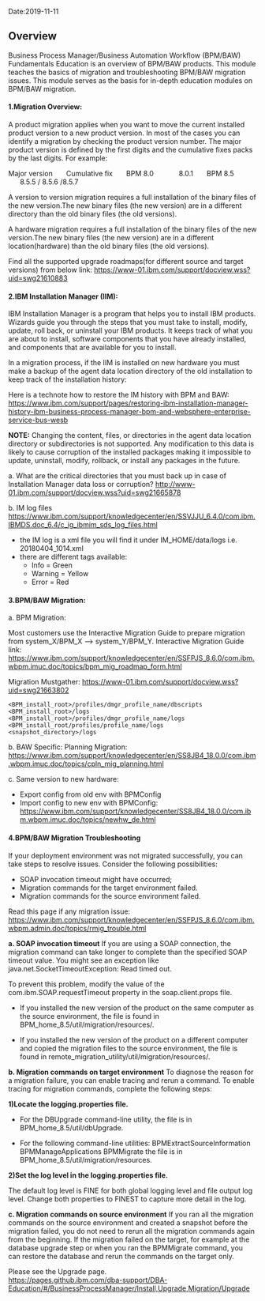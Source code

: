 Date:2019-11-11

## Overview

Business Process Manager/Business Automation Workflow  (BPM/BAW) Fundamentals Education is an overview of BPM/BAW products. This module teaches the basics of migration and troubleshooting BPM/BAW migration issues. This module serves as the basis for in-depth education modules on BPM/BAW migration.

#### 1.Migration Overview:

A product migration applies when you want to move the current installed product version to a new product version. In most of the cases you can identify a migration by checking the product version number. The major product version is defined by the first digits and the cumulative fixes packs by the last digits. 
For example:

Major version&nbsp;&nbsp;&nbsp;&nbsp;&nbsp;&nbsp;			Cumulative fix
&nbsp;&nbsp;&nbsp;&nbsp;&nbsp;&nbsp;BPM 8.0&nbsp;&nbsp;&nbsp;&nbsp;&nbsp;&nbsp;					&nbsp;&nbsp;&nbsp;&nbsp;&nbsp;&nbsp;8.0.1
&nbsp;&nbsp;&nbsp;&nbsp;&nbsp;&nbsp;BPM 8.5&nbsp;&nbsp;&nbsp;&nbsp;&nbsp;&nbsp;					&nbsp;&nbsp;&nbsp;&nbsp;&nbsp;&nbsp;8.5.5 / 8.5.6 /8.5.7

A version to version migration requires a full installation of the binary files of the new version.The new binary files (the new version) are in a different directory than the old binary files (the old versions).

A hardware migration requires a full installation of the binary files of the new version.The new binary files (the new version) are in a different location(hardware) than the old binary files (the old versions).

Find all the supported upgrade roadmaps(for different source and target versions) from below link: 
https://www-01.ibm.com/support/docview.wss?uid=swg21610883

#### 2.IBM Installation Manager (IIM):

IBM Installation Manager is a program that helps you to install IBM products. Wizards guide you through the steps that you must take to install, modify, update, roll back, or uninstall your IBM products. It keeps track of what you are about to install, software components that you have already installed, and components that are available for you to install. 

In a migration process, if the IIM is installed on new hardware you must  make a backup of the agent data location directory of the old installation to keep track of the installation history:

Here is a technote how to restore the IM history with BPM and BAW:  
https://www.ibm.com/support/pages/restoring-ibm-installation-manager-history-ibm-business-process-manager-bpm-and-websphere-enterprise-service-bus-wesb

**NOTE:** Changing the content, files, or directories in the agent data location directory or subdirectories is not supported. Any modification to this data is likely to cause corruption of the installed packages making it impossible to update, uninstall, modify, rollback, or install any packages in the future.

a. What are the critical directories that you must back up in case of Installation Manager data loss or corruption?
http://www-01.ibm.com/support/docview.wss?uid=swg21665878

b. IM log files
https://www.ibm.com/support/knowledgecenter/en/SSVJJU_6.4.0/com.ibm.IBMDS.doc_6.4/c_ig_ibmim_sds_log_files.html

* the IM log is a xml file you will find it under IM_HOME/data/logs i.e. 20180404_1014.xml
* there are different tags available:
  - Info = Green
  - Warning = Yellow
  - Error = Red

#### 3.BPM/BAW Migration:

a. BPM Migration:

Most customers use the Interactive Migration Guide to prepare migration from system_X/BPM_X --> system_Y/BPM_Y. 
Interactive Migration Guide link:
https://www.ibm.com/support/knowledgecenter/en/SSFPJS_8.6.0/com.ibm.wbpm.imuc.doc/topics/bpm_mig_roadmap_form.html

Migration Mustgather: 
https://www-01.ibm.com/support/docview.wss?uid=swg21663802
```
<BPM_install_root>/profiles/dmgr_profile_name/dbscripts
<BPM_install_root>/logs
<BPM_install_root>/profiles/dmgr_profile_name/logs
<BPM_install_root/profiles/profile_name/logs
<snapshot_directory>/logs
```

b. BAW Specific:
Planning Migration:
https://www.ibm.com/support/knowledgecenter/en/SS8JB4_18.0.0/com.ibm.wbpm.imuc.doc/topics/cpln_mig_planning.html

c. Same version to new hardware:
* Export config from old env with BPMConfig 
* Import config to new env with BPMConfig:
https://www.ibm.com/support/knowledgecenter/SS8JB4_18.0.0/com.ibm.wbpm.imuc.doc/topics/newhw_de.html

#### 4.BPM/BAW Migration Troubleshooting

If your deployment environment was not migrated successfully, you can take steps to resolve issues. Consider the following possibilities: 
* SOAP invocation timeout might have occurred; 
* Migration commands for the target environment failed.
* Migration commands for the source environment failed.

Read this page if any migration issue:
https://www.ibm.com/support/knowledgecenter/en/SSFPJS_8.6.0/com.ibm.wbpm.admin.doc/topics/rmig_trouble.html

**a. SOAP invocation timeout**
If you are using a SOAP connection, the migration command can take longer to complete than the specified SOAP timeout value. You might see an exception like java.net.SocketTimeoutException: Read timed out.

To prevent this problem, modify the value of the com.ibm.SOAP.requestTimeout property in the soap.client.props file.

* If you installed the new version of the product on the same computer as the source environment, the file is found in BPM_home_8.5/util/migration/resources/.

* If you installed the new version of the product on a different computer and copied the migration files to the source environment, the file is found in remote_migration_utility/util/migration/resources/.

**b. Migration commands on target environment**
To diagnose the reason for a migration failure, you can enable tracing and rerun a command. To enable tracing for migration commands, complete the following steps:

**1)Locate the logging.properties file.**
* For the DBUpgrade command-line utility, 
the file is in BPM_home_8.5/util/dbUpgrade. 

* For the following command-line utilities:
BPMExtractSourceInformation
BPMManageApplications
BPMMigrate
the file is in BPM_home_8.5/util/migration/resources. 

**2)Set the log level in the logging.properties file.** 

The default log level is FINE for both global logging level and file output log level. Change both properties to FINEST to capture more detail in the log. 

**c. Migration commands on source environment**
If you ran all the migration commands on the source environment and created a snapshot before the migration failed, you do not need to rerun all the migration commands again from the beginning. If the migration failed on the target, for example at the database upgrade step or when you ran the BPMMigrate command, you can restore the database and rerun the commands on the target only.

Please see the Upgrade page.  
https://pages.github.ibm.com/dba-support/DBA-Education/#/BusinessProcessManager/Install,Upgrade,Migration/Upgrade
